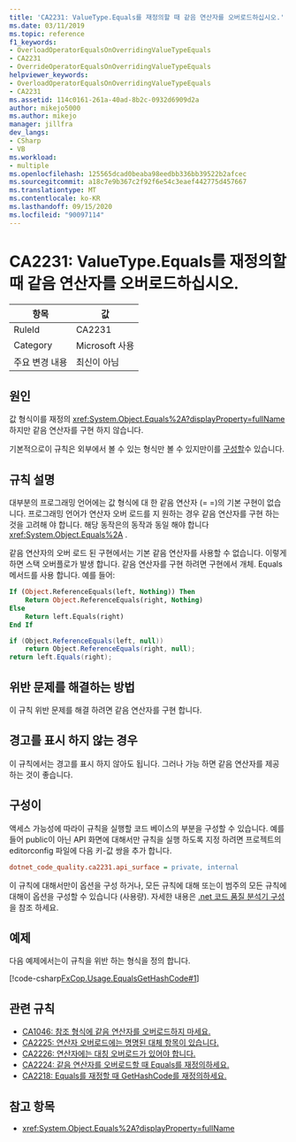 ```yaml
---
title: 'CA2231: ValueType.Equals를 재정의할 때 같음 연산자를 오버로드하십시오.'
ms.date: 03/11/2019
ms.topic: reference
f1_keywords:
- OverloadOperatorEqualsOnOverridingValueTypeEquals
- CA2231
- OverrideOperatorEqualsOnOverridingValueTypeEquals
helpviewer_keywords:
- OverloadOperatorEqualsOnOverridingValueTypeEquals
- CA2231
ms.assetid: 114c0161-261a-40ad-8b2c-0932d6909d2a
author: mikejo5000
ms.author: mikejo
manager: jillfra
dev_langs:
- CSharp
- VB
ms.workload:
- multiple
ms.openlocfilehash: 125565dcad0beaba98eedbb336bb39522b2afcec
ms.sourcegitcommit: a18c7e9b367c2f92f6e54c3eaef442775d457667
ms.translationtype: MT
ms.contentlocale: ko-KR
ms.lasthandoff: 09/15/2020
ms.locfileid: "90097114"
---
```

# <a name="ca2231-overload-operator-equals-on-overriding-valuetypeequals"></a>CA2231: ValueType.Equals를 재정의할 때 같음 연산자를 오버로드하십시오.

|항목|값|
|-|-|
|RuleId|CA2231|
|Category|Microsoft 사용|
|주요 변경 내용|최신이 아님|

## <a name="cause"></a>원인

값 형식이를 재정의 <xref:System.Object.Equals%2A?displayProperty=fullName> 하지만 같음 연산자를 구현 하지 않습니다.

기본적으로이 규칙은 외부에서 볼 수 있는 형식만 볼 수 있지만이를 [구성할](#configurability)수 있습니다.

## <a name="rule-description"></a>규칙 설명

대부분의 프로그래밍 언어에는 값 형식에 대 한 같음 연산자 (= =)의 기본 구현이 없습니다. 프로그래밍 언어가 연산자 오버 로드를 지 원하는 경우 같음 연산자를 구현 하는 것을 고려해 야 합니다. 해당 동작은의 동작과 동일 해야 합니다 <xref:System.Object.Equals%2A> .

같음 연산자의 오버 로드 된 구현에서는 기본 같음 연산자를 사용할 수 없습니다. 이렇게 하면 스택 오버플로가 발생 합니다. 같음 연산자를 구현 하려면 구현에서 개체. Equals 메서드를 사용 합니다. 예를 들어:

```vb
If (Object.ReferenceEquals(left, Nothing)) Then
    Return Object.ReferenceEquals(right, Nothing)
Else
    Return left.Equals(right)
End If
```

```csharp
if (Object.ReferenceEquals(left, null))
    return Object.ReferenceEquals(right, null);
return left.Equals(right);
```

## <a name="how-to-fix-violations"></a>위반 문제를 해결하는 방법

이 규칙 위반 문제를 해결 하려면 같음 연산자를 구현 합니다.

## <a name="when-to-suppress-warnings"></a>경고를 표시 하지 않는 경우

이 규칙에서는 경고를 표시 하지 않아도 됩니다. 그러나 가능 하면 같음 연산자를 제공 하는 것이 좋습니다.

## <a name="configurability"></a>구성이

액세스 가능성에 따라이 규칙을 실행할 코드 베이스의 부분을 구성할 수 있습니다. 예를 들어 public이 아닌 API 화면에 대해서만 규칙을 실행 하도록 지정 하려면 프로젝트의 editorconfig 파일에 다음 키-값 쌍을 추가 합니다.

```ini
dotnet_code_quality.ca2231.api_surface = private, internal
```

이 규칙에 대해서만이 옵션을 구성 하거나, 모든 규칙에 대해 또는이 범주의 모든 규칙에 대해이 옵션을 구성할 수 있습니다 (사용량). 자세한 내용은 [.net 코드 품질 분석기 구성](configure-fxcop-analyzers.md)을 참조 하세요.

## <a name="example"></a>예제

다음 예제에서는이 규칙을 위반 하는 형식을 정의 합니다.

[!code-csharp[FxCop.Usage.EqualsGetHashCode#1](../code-quality/codesnippet/CSharp/ca2231-overload-operator-equals-on-overriding-valuetype-equals_1.cs)]

## <a name="related-rules"></a>관련 규칙

- [CA1046: 참조 형식에 같음 연산자를 오버로드하지 마세요.](../code-quality/ca1046.md)
- [CA2225: 연산자 오버로드에는 명명된 대체 항목이 있습니다.](../code-quality/ca2225.md)
- [CA2226: 연산자에는 대칭 오버로드가 있어야 합니다.](../code-quality/ca2226.md)
- [CA2224: 같음 연산자를 오버로드할 때 Equals를 재정의하세요.](../code-quality/ca2224.md)
- [CA2218: Equals를 재정할 때 GetHashCode를 재정의하세요.](../code-quality/ca2218.md)

## <a name="see-also"></a>참고 항목

- <xref:System.Object.Equals%2A?displayProperty=fullName>
